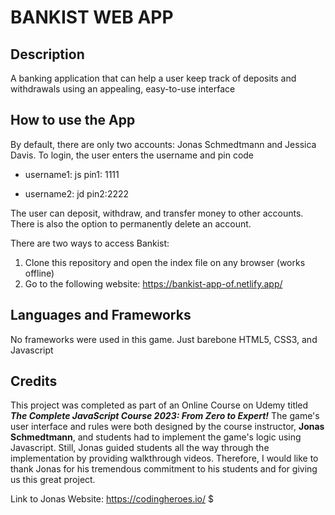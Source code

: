 # BANKIST WEB APP

## Description

A banking application that can help a user keep track of deposits and withdrawals using an appealing, easy-to-use
interface

## How to use the App

By default, there are only two accounts: Jonas Schmedtmann and Jessica Davis. To login, the user enters the username and pin code

-    username1: js
     pin1: 1111

-    username2: jd
     pin2:2222

The user can deposit, withdraw, and transfer money to other accounts. There is also the option to permanently delete
an account.

There are two ways to access Bankist:

1. Clone this repository and open the index file on any browser (works offline)
2. Go to the following website: https://bankist-app-of.netlify.app/

## Languages and Frameworks

No frameworks were used in this game. Just barebone HTML5, CSS3, and Javascript

## Credits

This project was completed as part of an Online Course on Udemy titled
**_The Complete JavaScript Course 2023: From Zero to Expert!_** The game's
user interface and rules were both designed by the course instructor, **Jonas Schmedtmann**, and
students had to implement the game's logic using Javascript. Still, Jonas guided students all the
way through the implementation by providing walkthrough videos. Therefore, I would like to thank
Jonas for his tremendous commitment to his students and for giving us this great project.

Link to Jonas Website: https://codingheroes.io/
$
